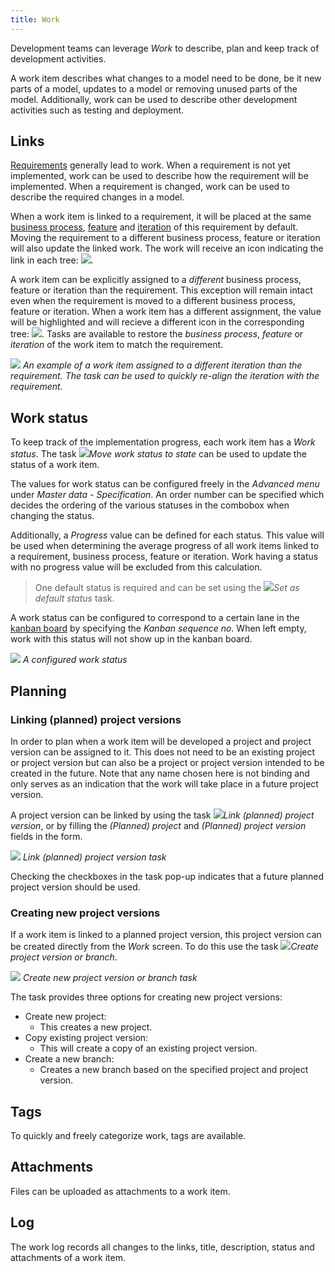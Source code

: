 ```yaml
---
title: Work
---
```


Development teams can leverage *Work* to describe, plan and keep track of development activities.

A work item describes what changes to a model need to be done, be it new parts of a model, updates to a model or removing unused parts of the model. Additionally, work can be used to describe other development activities such as testing and deployment.

## Links

[Requirements](requirements) generally lead to work. When a requirement is not yet implemented, work can be used to describe how the requirement will be implemented. When a requirement is changed, work can be used to describe the required changes in a model.

When a work item is linked to a requirement, it will be placed at the same [business process](business_processes), [feature](features) and [iteration](iterations) of this requirement by default. Moving the requirement to a different business process, feature or iteration will also update the linked work. The work will receive an icon indicating the link in each tree: ![](assets/sf/icons8-briefcase-blue-linked-orange.svg).

A work item can be explicitly assigned to a _different_ business process, feature or iteration than the requirement. This exception will remain intact even when the requirement is moved to a different business process, feature or iteration. When a work item has a different assignment, the value will be highlighted and will recieve a different icon in the corresponding tree: ![](assets/sf/icons8-briefcase-blue-warn-orange.svg). Tasks are available to restore the *business process*, *feature* or *iteration* of the work item to match the requirement.

![](assets/sf/work-iteration-link.png)
*An example of a work item assigned to a different iteration than the requirement. The task can be used to quickly re-align the iteration with the requirement.*

## Work status

To keep track of the implementation progress, each work item has a *Work status*. The task ![](assets/sf/icons8-maintenance.svg)*Move work status to state* can be used to update the status of a work item.

The values for work status can be configured freely in the *Advanced menu* under *Master data* - *Specification*. An order number can be specified which decides the ordering of the various statuses in the combobox when changing the status.

Additionally, a *Progress* value can be defined for each status. This value will be used when determining the average progress of all work items linked to a requirement, business process, feature or iteration. Work having a status with no progress value will be excluded from this calculation.

> One default status is required and can be set using the ![](assets/sf/icons8-tick-box.svg)*Set as default status* task.

A work status can be configured to correspond to a certain lane in the [kanban board](kanban_board) by specifying the *Kanban sequence no*. When left empty, work with this status will not show up in the kanban board.

![](assets/sf/work-status.png)
*A configured work status*

## Planning

### Linking (planned) project versions
In order to plan when a work item will be developed a project and project version can be assigned to it. This does not need to be an existing project or project version but can also be a project or project version intended to be created in the future. Note that any name chosen here is not binding and only serves as an indication that the work will take place in a future project version.

A project version can be linked by using the task ![](assets/sf/icons8-group-of-projects-link.svg)*Link (planned) project version*, or by filling the *(Planned) project* and *(Planned) project version* fields in the form.

![](assets/sf/link_planned_project_vrs.png)
*Link (planned) project version task*

Checking the checkboxes in the task pop-up indicates that a future planned project version should be used.

### Creating new project versions

If a work item is linked to a planned project version, this project version can be created directly from the *Work* screen. To do this use the task ![](assets/sf/icons8-add-new.svg)*Create project version or branch*.

![](assets/sf/create_new_project_vrs.png)
*Create new project version or branch task*

The task provides three options for creating new project versions:

* Create new project:
  * This creates a new project.
* Copy existing project version:
  * This will create a copy of an existing project version.
* Create a new branch:
  * Creates a new branch based on the specified project and project version.

## Tags

To quickly and freely categorize work, tags are available.

## Attachments

Files can be uploaded as attachments to a work item.

## Log

The work log records all changes to the links, title, description, status and attachments of a work item.
